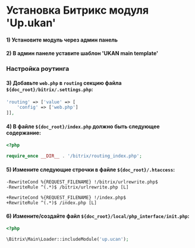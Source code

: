 # Установка Битрикс модуля 'Up.ukan'

#### 1) Установите модуль через админ панель

#### 2) В админ панеле уставите шаблон 'UKAN main template'

### Настройка роутинга


#### 3) Добавьте `web.php` в `routing` секцию файла `${doc_root}/bitrix/.settings.php`:

```php
'routing' => ['value' => [
	'config' => ['web.php']
]],
```

#### 4) В файле `${doc_root}/index.php` должно быть следующее содержание:

```php
<?php

require_once __DIR__ . '/bitrix/routing_index.php';
```

#### 5) Измените следующие строчки в файле `${doc_root}/.htaccess`:

```
-RewriteCond %{REQUEST_FILENAME} !/bitrix/urlrewrite.php$
-RewriteRule ^(.*)$ /bitrix/urlrewrite.php [L]

+RewriteCond %{REQUEST_FILENAME} !/index.php$
+RewriteRule ^(.*)$ /index.php [L]
```

#### 6) Измените/создайте файл `${doc_root}/local/php_interface/init.php`:

```php
<?php

\Bitrix\Main\Loader::includeModule('up.ucan');
```

